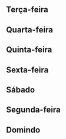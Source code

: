 ## Terça-feira

## Quarta-feira

## Quinta-feira

## Sexta-feira

## Sábado

## Segunda-feira

## Domindo